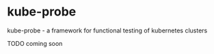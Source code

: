 # kube-probe
kube-probe - a framework for functional testing of kubernetes clusters

TODO coming soon
